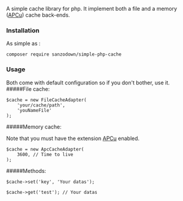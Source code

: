 A simple cache library for php.
It implement both a file and a memory ([APCu](https://www.php.net/manual/fr/book.apcu.php)) cache back-ends. 

### Installation
As simple as :
```:
composer require sanzodown/simple-php-cache
```

### Usage

Both come with default configuration so if you don't bother, use it.
#####File cache:
```:
$cache = new FileCacheAdapter(
    'your/cache/path',
    'youNameFile'
);
```

#####Memory cache:

Note that you must have the extension [APCu](https://www.php.net/manual/fr/book.apcu.php) enabled.

```:
$cache = new ApcCacheAdapter(
    3600, // Time to live
);
```

#####Methods:
```:
$cache->set('key', 'Your datas');

$cache->get('test'); // Your datas
```
